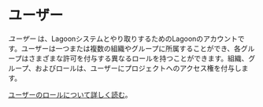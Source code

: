 # ユーザー

_ユーザー_ は、Lagoonシステムとやり取りするためのLagoonのアカウントです。ユーザーは一つまたは複数の組織やグループに所属することができ、各グループはさまざまな許可を付与する異なるロールを持つことができます。組織、グループ、およびロールは、ユーザーにプロジェクトへのアクセス権を付与します。

[ユーザーのロールについて詳しく読む](roles.md)。

